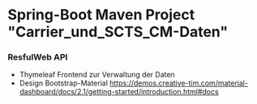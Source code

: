 # Spring-Boot Maven Project "Carrier_und_SCTS_CM-Daten"
### ResfulWeb API
- Thymeleaf Frontend zur Verwaltung der Daten 
- Design Bootstrap-Material https://demos.creative-tim.com/material-dashboard/docs/2.1/getting-started/introduction.html#docs
